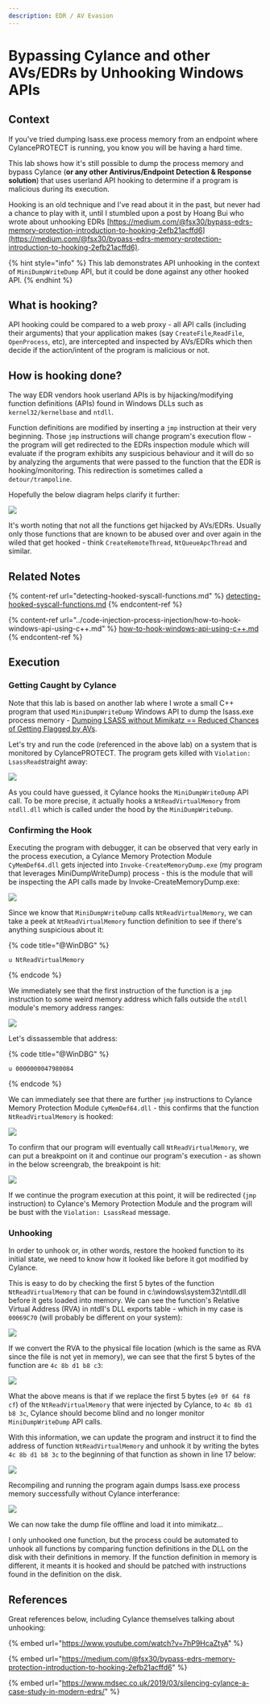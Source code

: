 ```yaml
---
description: EDR / AV Evasion
---
```


# Bypassing Cylance and other AVs/EDRs by Unhooking Windows APIs

## Context

If you've tried dumping lsass.exe process memory from an endpoint where CylancePROTECT is running, you know you will be having a hard time.

This lab shows how it's still possible to dump the process memory and bypass Cylance (**or any other Antivirus/Endpoint Detection & Response solution**) that uses userland API hooking to determine if a program is malicious during its execution.

Hooking is an old technique and I've read about it in the past, but never had a chance to play with it, until I stumbled upon a post by Hoang Bui who wrote about unhooking EDRs [https://medium.com/@fsx30/bypass-edrs-memory-protection-introduction-to-hooking-2efb21acffd6](https://medium.com/@fsx30/bypass-edrs-memory-protection-introduction-to-hooking-2efb21acffd6).

{% hint style="info" %}
This lab demonstrates API unhooking in the context of `MiniDumpWriteDump` API,  but it could be done against any other hooked API.
{% endhint %}

## What is hooking?

API hooking could be compared to a web proxy - all API calls (including their arguments) that your application makes (say `CreateFile`,`ReadFile`, `OpenProcess`, etc), are intercepted and inspected by AVs/EDRs which then decide if the action/intent of the program is malicious or not.

## How is hooking done?

The way EDR vendors hook userland APIs is by hijacking/modifying function definitions (APIs) found in  Windows DLLs such as `kernel32/kernelbase` and `ntdll`.&#x20;

Function definitions are modified by inserting a `jmp` instruction at their very beginning. Those `jmp` instructions will change program's execution flow - the program will get redirected to the EDRs inspection module which will evaluate if the program exhibits any suspicious behaviour and it will do so by analyzing the arguments that were passed to the function that the EDR is hooking/monitoring. This redirection is sometimes called a `detour/trampoline`.

Hopefully the below diagram helps clarify it further:

![](<../../.gitbook/assets/Screenshot from 2019-04-19 00-04-00.png>)

It's worth noting that not all the functions get hijacked by AVs/EDRs. Usually only those functions that are known to be abused over and over again in the wiled that get hooked - think `CreateRemoteThread`, `NtQueueApcThread` and similar.

## Related Notes

{% content-ref url="detecting-hooked-syscall-functions.md" %}
[detecting-hooked-syscall-functions.md](detecting-hooked-syscall-functions.md)
{% endcontent-ref %}

{% content-ref url="../code-injection-process-injection/how-to-hook-windows-api-using-c++.md" %}
[how-to-hook-windows-api-using-c++.md](../code-injection-process-injection/how-to-hook-windows-api-using-c++.md)
{% endcontent-ref %}

## Execution

### Getting Caught by Cylance

Note that this lab is based on another lab where I wrote a small C++ program that used `MiniDumpWriteDump` Windows API to dump the lsass.exe process memory - [Dumping LSASS without Mimikatz == Reduced Chances of Getting Flagged by AVs](../credential-access-and-credential-dumping/dumping-lsass-passwords-without-mimikatz-minidumpwritedump-av-signature-bypass.md).

Let's try and run the code (referenced in the above lab) on a system that is monitored by CylancePROTECT. The program gets killed with `Violation: LsassRead`straight away:

![](<../../.gitbook/assets/Screenshot from 2019-04-18 23-28-34.png>)

As you could have guessed, it Cylance hooks the `MiniDumpWriteDump` API call. To be more precise, it actually hooks a `NtReadVirtualMemory` from `ntdll.dll` which is called under the hood by the `MiniDumpWriteDump`.

### Confirming the Hook

Executing the program with debugger, it can be observed that very early in the process execution, a Cylance Memory Protection Module `CyMemDef64.dll` gets injected into `Invoke-CreateMemoryDump.exe` (my program that leverages MiniDumpWriteDump) process - this is the module that will be inspecting the API calls made by Invoke-CreateMemoryDump.exe:

![](<../../.gitbook/assets/Screenshot from 2019-04-18 23-39-47.png>)

Since we know that `MiniDumpWriteDump` calls `NtReadVirtualMemory`, we can take a peek at `NtReadVirtualMemory` function definition to see if there's anything suspicious about it:

{% code title="@WinDBG" %}
```
u NtReadVirtualMemory
```
{% endcode %}

We immediately see that the first instruction of the function is a `jmp` instruction to some weird memory address which falls outside the `ntdll` module's memory address ranges:

![](<../../.gitbook/assets/Screenshot from 2019-04-18 23-41-59.png>)

Let's dissassemble that address:

{% code title="@WinDBG" %}
```
u 0000000047980084
```
{% endcode %}

We can immediately see that there are further `jmp` instructions to Cylance Memory Protection Module `CyMemDef64.dll` - this confirms that the function `NtReadVirtualMemory` is hooked:

![](<../../.gitbook/assets/Screenshot from 2019-04-18 23-44-31.png>)

To confirm that our program will eventually call `NtReadVirtualMemory`, we can put a breakpoint on it and continue our program's execution - as shown in the below screengrab, the breakpoint is hit:

![](<../../.gitbook/assets/Screenshot from 2019-04-18 23-57-31.png>)

If we continue the program execution at this point, it will be redirected (`jmp` instruction) to Cylance's Memory Protection Module and the program will be bust with the `Violation: LsassRead` message.

### Unhooking

In order to unhook or, in other words, restore the hooked function to its initial state, we need to know how it looked like before it got modified by Cylance.

This is easy to do by checking the first 5 bytes of the function `NtReadVirtualMemory` that can be found in c:\windows\system32\ntdll.dll before it gets loaded into memory. We can see the function's Relative Virtual Address (RVA) in ntdll's DLL exports table - which in my case is `00069C70` (will probably be different on your system):

![](<../../.gitbook/assets/Screenshot from 2019-04-19 00-17-09.png>)

If we convert the RVA to the physical file location (which is the same as RVA since the file is not yet in memory), we can see that the first 5 bytes of the function are `4c 8b d1 b8 c3`:

![](<../../.gitbook/assets/Screenshot from 2019-04-19 00-18-40.png>)

What the above means is that if we replace the first 5 bytes (`e9 0f 64 f8 cf`) of the `NtReadVirtualMemory` that were injected by Cylance, to `4c 8b d1 b8 3c`, Cylance should become blind and no longer monitor `MiniDumpWriteDump` API calls.

With this information, we can update the program and instruct it to find the address of function `NtReadVirtualMemory` and unhook it by writing the bytes `4c 8b d1 b8 3c` to the beginning of that function as shown in line 17 below:

![](<../../.gitbook/assets/Screenshot from 2019-04-18 23-34-05.png>)

Recompiling and running the program again dumps lsass.exe process memory successfully without Cylance interferance:

![](<../../.gitbook/assets/Screenshot from 2019-04-18 23-36-28.png>)

We can now take the dump file offline and load it into mimikatz...

I only unhooked one function, but the process could be automated to unhook all functions by comparing function definitions in the DLL on the disk with their definitions in memory. If the function definition in memory is different, it meants it is hooked and should be patched with instructions found in the definition on the disk.

## References

Great references below, including Cylance themselves talking about unhooking:

{% embed url="https://www.youtube.com/watch?v=7hP9HcaZtyA" %}

{% embed url="https://medium.com/@fsx30/bypass-edrs-memory-protection-introduction-to-hooking-2efb21acffd6" %}

{% embed url="https://www.mdsec.co.uk/2019/03/silencing-cylance-a-case-study-in-modern-edrs/" %}
